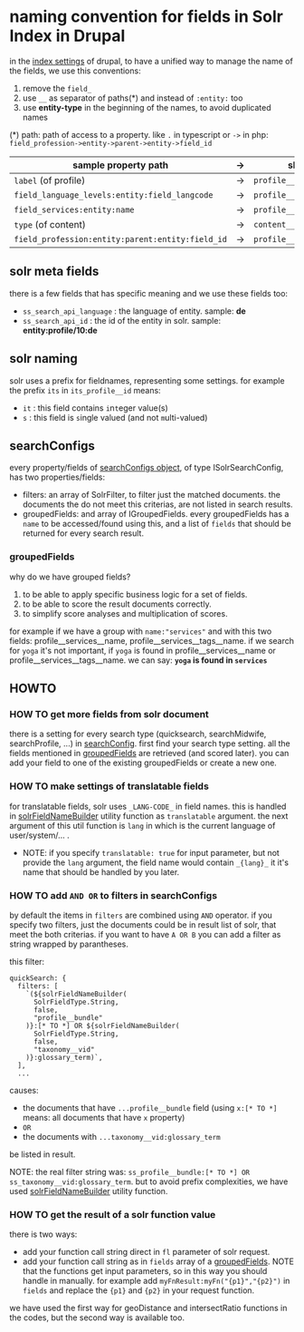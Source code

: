 # naming convention for fields in Solr Index in Drupal

in the [index settings](https://cms.projekt-hedi.de/en/admin/config/search/search-api) of drupal, to have a unified way to manage the name of the fields, we use this conventions:

1. remove the `field_`
2. use `__` as separator of paths(\*) and instead of `:entity:` too
3. use **entity-type** in the beginning of the names, to avoid duplicated names

(\*) path: path of access to a property. like `.` in typescript or `->` in php: `field_profession->entity->parent->entity->field_id`

| sample property path                             | ->  | should be named as                   |
| ------------------------------------------------ | --- | ------------------------------------ |
| `label` (of profile)                             | ->  | `profile__label`                     |
| `field_language_levels:entity:field_langcode`    | ->  | `profile__language_levels__langcode` |
| `field_services:entity:name`                     | ->  | `profile__services__name`            |
| `type` (of content)                              | ->  | `content__type`                      |
| `field_profession:entity:parent:entity:field_id` | ->  | `profile__profession__parent__id`    |

## solr meta fields

there is a few fields that has specific meaning and we use these fields too:

- `ss_search_api_language` : the language of entity. sample: **de**
- `ss_search_api_id` : the id of the entity in solr. sample: **entity:profile/10:de**

## solr naming

solr uses a prefix for fieldnames, representing some settings. for example the prefix `its` in `its_profile__id` means:

- `it` : this field contains `i`n`t`eger value(s)
- `s` : this field is `s`ingle valued (and not `m`ulti-valued)

## searchConfigs

every property/fields of [searchConfigs object](./searchConfigs.ts), of type ISolrSearchConfig, has two properties/fields:

- filters: an array of SolrFilter, to filter just the matched documents. the documents the do not meet this criterias, are not listed in search results.
- groupedFields: and array of IGroupedFields. every groupedFields has a `name` to be accessed/found using this, and a list of `fields` that should be returned for every search result.

### groupedFields

why do we have grouped fields?

1. to be able to apply specific business logic for a set of fields.
2. to be able to score the result documents correctly. 
3. to simplify score analyses and multiplication of scores.

for example if we have a group with `name:"services"` and with this two fields: profile__services__name, profile__services__tags__name. if we search for `yoga` it's not important, if `yoga` is found in profile__services__name or profile__services__tags__name. we can say: **`yoga` is found in `services`**


## HOWTO

### HOW TO get more fields from solr document

there is a setting for every search type (quicksearch, searchMidwife, searchProfile, ...) in [searchConfig](#searchConfigs). first find your search type setting. all the fields mentioned in [groupedFields](#groupedFields) are retrieved (and scored later). you can add your field to one of the existing groupedFields or create a new one.

### HOW TO make settings of translatable fields

for translatable fields, solr uses `_LANG-CODE_` in field names. this is handled in [solrFieldNameBuilder](./solrFieldNameBuilder.ts) utility function as `translatable` argument. the next argument of this util function is `lang` in which is the current language of user/system/... .

- NOTE: if you specify `translatable: true` for input parameter, but not provide the `lang` argument, the field name would contain `_{lang}_` it it's name that should be handled by you later.

### HOW TO add `AND OR` to filters in searchConfigs

by default the items in `filters` are combined using `AND` operator. if you specify two filters, just the documents could be in result list of solr, that meet the both criterias. if you want to have `A OR B` you can add a filter as string wrapped by parantheses. 

this filter:
```
quickSearch: {
  filters: [
    `(${solrFieldNameBuilder(
      SolrFieldType.String,
      false,
      "profile__bundle"
    )}:[* TO *] OR ${solrFieldNameBuilder(
      SolrFieldType.String,
      false,
      "taxonomy__vid"
    )}:glossary_term)`,
  ],
  ...
```

causes:

  - the documents that have `...profile__bundle` field (using `x:[* TO *]` means: all documents that have `x` property)
  - `OR`
  - the documents with `...taxonomy__vid:glossary_term`

be listed in result.

NOTE: the real filter string was: `ss_profile__bundle:[* TO *] OR ss_taxonomy__vid:glossary_term`. but to avoid prefix complexities, we have used [solrFieldNameBuilder](./solrFieldNameBuilder.ts) utility function.

### HOW TO get the result of a solr function value

there is two ways:
  - add your function call string direct in `fl` parameter of solr request.
  - add your function call string as in `fields` array of a [groupedFields](#groupedFields). NOTE that the functions get input parameters, so in this way you should handle in manually. for example add `myFnResult:myFn("{p1}","{p2}")` in `fields` and replace the `{p1}` and `{p2}` in your request function.

we have used the first way for geoDistance and intersectRatio functions in the codes, but the second way is available too.